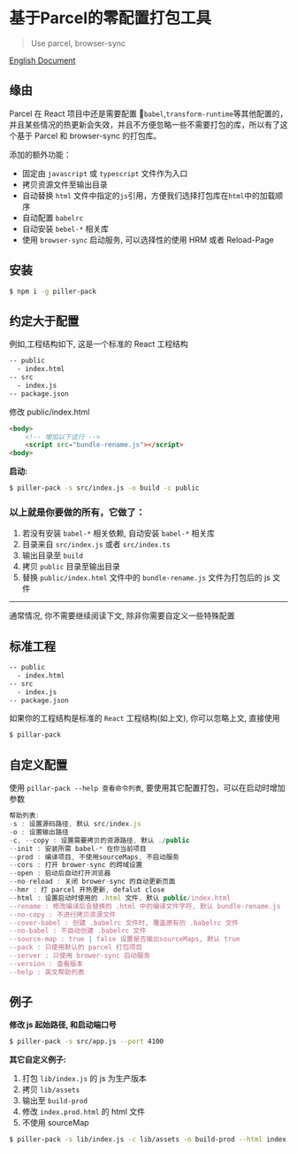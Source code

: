 # 基于Parcel的零配置打包工具

> Use parcel, browser-sync

[English Document](README.md)

## 缘由

Parcel 在 React 项目中还是需要配置 `babel`,`transform-runtime`等其他配置的，并且某些情况的热更新会失效，并且不方便忽略一些不需要打包的库，所以有了这个基于 Parcel 和 browser-sync 的打包库。

添加的额外功能：

- 固定由 `javascript` 或 `typescript` 文件作为入口
- 拷贝资源文件至输出目录
- 自动替换 `html` 文件中指定的`js`引用，方便我们选择打包库在`html`中的加载顺序
- 自动配置 `babelrc`
- 自动安装 `bebel-*` 相关库
- 使用 `browser-sync` 启动服务, 可以选择性的使用 HRM 或者 Reload-Page

## 安装

```sh
$ npm i -g piller-pack
```

## 约定大于配置

例如,工程结构如下, 这是一个标准的 React 工程结构
```sh
-- public
  - index.html
-- src
  - index.js
-- package.json
```

修改 public/index.html

```html
<body>
    <!-- 增加以下这行 -->
    <script src="bundle-rename.js"></script>
<body>
```

**启动:**

```sh
$ piller-pack -s src/index.js -o build -c public
```

### 以上就是你要做的所有，它做了：

1.  若没有安装 `babel-*` 相关依赖, 自动安装 `babel-*` 相关库
2.  目录来自 `src/index.js` 或者 `src/index.ts`
3.  输出目录至 `build`
4.  拷贝 `public` 目录至输出目录
5.  替换 `public/index.html` 文件中的 `bundle-rename.js` 文件为打包后的 js 文件

---

通常情况, 你不需要继续阅读下文, 除非你需要自定义一些特殊配置

## 标准工程

```sh
-- public
  - index.html
-- src
  - index.js
-- package.json
```

如果你的工程结构是标准的 `React` 工程结构(如上文), 你可以忽略上文, 直接使用

```sh
$ pillar-pack
```

## 自定义配置

使用 `pillar-pack --help 查看命令列表`, 要使用其它配置打包，可以在启动时增加参数

```js
帮助列表:
-s : 设置源码路径, 默认 src/index.js
-o : 设置输出路径
-c, --copy : 设置需要拷贝的资源路径, 默认 ./public
--init : 安装所需 babel-* 在你当前项目
--prod : 编译项目, 不使用sourceMaps, 不启动服务
--cors : 打开 brower-sync 的跨域设置
--open : 启动后自动打开浏览器
--no-reload : 关闭 brower-sync 的自动更新页面
--hmr : 打 parcel 开热更新, defalut close
--html : 设置启动时使用的 .html 文件, 默认 public/index.html
--rename : 修改编译后会替换的 .html 中的编译文件字符, 默认 bundle-rename.js
--no-copy : 不进行拷贝资源文件
--cover-babel : 创建 .babelrc 文件时, 覆盖原有的 .babelrc 文件
--no-babel : 不自动创建 .babelrc 文件
--source-map : true | false 设置是否输出sourceMaps, 默认 true
--pack : 只使用默认的 parcel 打包项目
--server : 只使用 brower-sync 启动服务
--version : 查看版本
--help : 英文帮助列表
```

## 例子

**修改 js 起始路径, 和启动端口号**

```sh
$ piller-pack -s src/app.js --port 4100
```

**其它自定义例子:**

1.  打包 `lib/index.js` 的 js 为生产版本
2.  拷贝 `lib/assets`
3.  输出至 `build-prod`
4.  修改 `index.prod.html` 的 html 文件
5.  不使用 sourceMap

```sh
$ piller-pack -s lib/index.js -c lib/assets -o build-prod --html index.prod.html --source-map false --prod
```
